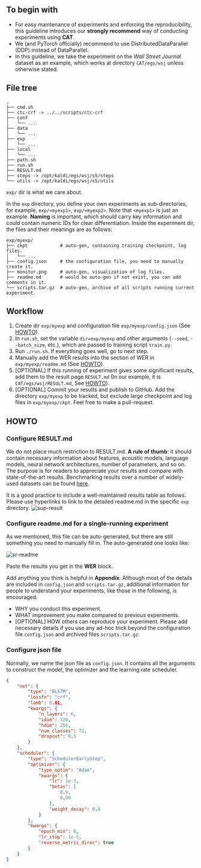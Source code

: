 ## To begin with

* For easy maintenance of experiments and enforcing the reproducibility, this guideline introduces our **strongly recommend** way of conducting experiments using **CAT**.
* We (and PyTorch officially) recommend to use DistributedDataParallel (DDP) instead of DataParallel.
* In this guideline, we take the experiment on the *Wall Street Journal* dataset as an example, which works at directory `CAT/egs/wsj` unless otherwise stated.

## File tree

```
.
├── cmd.sh
├── ctc-crf -> ../../scripts/ctc-crf
├── conf
│   └── ...
├── data
│   └── ...
├── exp
│   └── ...
├── local
│   └── ...
├── path.sh
├── run.sh
├── RESULT.md
├── steps -> /opt/kaldi/egs/wsj/s5/steps
└── utils -> /opt/kaldi/egs/wsj/s5/utils
```

`exp/` dir is what we care about. 

In the `exp` directory, you define your own experiments as sub-directories, for example, `exp/<myexp1>`, `exp/<myexp2>`. Note that `<myexp1>` is just an example. **Naming** is important, which should carry key information and could contain numeric IDs for clear differentiation.
Inside the experiment dir, the files and their meanings are as follows:

```
exp/myexp/
├── ckpt            # auto-gen, containing training checkpoint, log files.
│   └── ...
├── config.json     # the configuration file, you need to manually create it.
├── monitor.png     # auto-gen, visualization of log files.
├── readme.md       # would be auto-gen if not exist, you can add comments in it.
└── scripts.tar.gz  # auto-gen, archive of all scripts running current experiment.
```

## Workflow

1. Create dir `exp/myexp` and configuration file `exp/myexp/config.json` (See [HOWTO](#howto-config)).
2. In `run.sh`, set the variable `dir=exp/myexp` and other arguments (`--seed`, `--batch_size`, etc.), which are passed to training script `train.py`.
4. Run `./run.sh`. If everything goes well, go to next step.
5. Manually add the WER results into the section of WER in `exp/myexp/readme.md` (See [HOWTO](#howto-sr-readme)).
6. [OPTIONAL] If this running of experiment gives some significant results, add them to the result page `RESULT.md` (In our example, it is `CAT/egs/wsj/RESULT.md`, See [HOWTO](#howto-sup-readme)).
7. [OPTIONAL] Commit your results and publish to GitHub. Add the directory `exp/myexp` to be tracked, but exclude large checkpoint and log files in `exp/myexp/ckpt`. Feel free to make a pull-request.

## HOWTO

### Configure RESULT.md<a name='howto-sup-readme'></a>

We do not place much restriction to RESULT.md. **A rule of thumb**: it should contain necessary information about features, acoustic models, language models, neural network architectures, number of parameters, and so on.
The purpose is for readers to appreciate your results and compare with state-of-the-art results. Benchmarking results over a number of widely-used datasets can be found [here](https://github.com/thu-spmi/ASR-Benchmarks).


It is a good practice to include a well-maintained results table as follows. Please use hyperlinks to link to the detailed readme.md in the specific `exp` directory.
![sup-result](assets/sup-result-wsj.png)

### Configure readme.md for a single-running experiment<a name='howto-sr-readme'></a>

As we mentioned, this file can be auto-generated, but there are still something you need to manually fill in. The auto-generated one looks like:

![sr-readme](assets/sr-readme.png)

Paste the results you get in the **WER** block.

Add anything you think is helpful in **Appendix**. Although most of the details are included in `config.json` and `scripts.tar.gz`, additional information for people to understand your experiments, like those in the following, is encouraged.

* WHY you conduct this experiment.
* WHAT improvement you make compared to previous experiments.
* \[OPTIONAL\] HOW others can reproduce your experiment. Please add necessary details if you use any ad-hoc trick beyond the configuration file `config.json` and archived files `scripts.tar.gz`.

### Configure json file<a name='howto-config'></a>

Normally, we name the json file as `config.json`.  It contains all the arguments to construct the model, the optimizer and the learning rate scheduler.

```json
{
    "net": {
        "type": "BLSTM",
        "lossfn": "crf",
        "lamb": 0.01,
        "kwargs": {
            "n_layers": 6,
            "idim": 120,
            "hdim": 256,
            "num_classes": 72,
            "dropout": 0.5
        }
    },
    "scheduler": {
        "type": "SchedulerEarlyStop",
        "optimizer": {
            "type_optim": "Adam",
            "kwargs": {
                "lr": 1e-3,
                "betas": [
                    0.9,
                    0.99
                ],
                "weight_decay": 0.0
            }
        },
        "kwargs": {
            "epoch_min": 0,
            "lr_stop": 1e-5,
            "reverse_metric_direc": true
        }
    }
}
```

